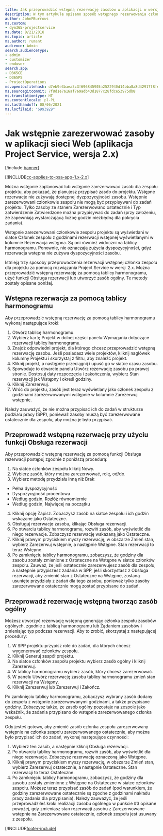 ```yaml
---
title: Jak przeprowadzić wstępną rezerwację zasobów w aplikacji w wersji 2.x?
description: W tym artykule opisano sposób wstępnego rezerwowania członków zespołu projektu za pomocą rozwiązania Project Service.
author: JohnPBurrows
ms.custom:
- dyn365-projectservice
ms.date: 8/21/2018
ms.topic: article
ms.author: rumant
audience: Admin
search.audienceType:
- admin
- customizer
- enduser
search.app:
- D365CE
- D365PS
- ProjectOperations
ms.openlocfilehash: d7eb9e3baea3c3f696845905a2522940d14bba8a8d42917f8fe1b90c7c443747
ms.sourcegitcommit: 7f8d1e7a16af769adb43d1877c28fdce53975db8
ms.translationtype: HT
ms.contentlocale: pl-PL
ms.lasthandoff: 08/06/2021
ms.locfileid: "6993929"
---
```

# <a name="how-do-i-soft-book-resources-in-the-web-app-project-service-app-v2x"></a>Jak wstępnie zarezerwować zasoby w aplikacji sieci Web (aplikacja Project Service, wersja 2.x)

[!include [banner](../includes/psa-now-project-operations.md)]

[!INCLUDE[cc-applies-to-psa-app-1.x-2.x](../includes/cc-applies-to-psa-app-1x-2x.md)]

Można wstępnie zaplanować lub wstępnie zarezerwować zasób dla zespołu projektu, aby pokazać, że planujesz przypisać zasób do projektu. Wstępne rezerwacje nie zużywają dostępnej dyzpozycyjności zasobu. Wstępnie zarezerwowani członkowie zespołu nie mogą być przypisywani do zadań projektu. Tylko zasoby ze stanem Zarezerwowano ostatecznie i Typ zatwierdzenie Zatwierdzone można przypisywać do zadań (przy założeniu, że zapewniają wystarczającą liczbę godzin niezbędną dla pokrycia zadania).

Wstępnie zarezerwowani członkowie zespołu projektu są wyświetlani w siatce Członek zespołu z godzinami rezerwacji wstępnej wyświetlanymi w kolumnie Rezerwacja wstępna. Są oni również widoczni na tablicy harmonogramu. Ponownie, nie oznaczają zużycia dyspozycyjności, gdyż rezerwacja wstępna nie zużywa dyspozycyjności zasobu.

Istnieją trzy sposoby przeprowadzenia rezerwacji wstępnej członka zespołu dla projektu za pomocą rozwiązania Project Service w wersji 2.x. Można przeprowadzić wstępną rezerwację za pomocą tablicy harmonogramu, użyć funkcji Obsługa rezerwacji lub utworzyć zasób ogólny. Te metody zostały opisane poniżej.

## <a name="soft-book-with-the-schedule-board"></a>Wstępna rezerwacja za pomocą tablicy harmonogramu

Aby przeprowadzić wstępną rezerwację za pomocą tablicy harmonogramu wykonaj następujące kroki: 
1. Otwórz tablicę harmonogramu.
2. Wybierz kartę Projekt w dolnej części panelu Wymagania dotyczące rezerwacji tablicy harmonogramu.
3. Znajdź odpowiedni projekt, dla którego chcesz przeprowadzić wstępną rezerwację zasobu. Jeśli posiadasz wiele projektów, kliknij nagłówek kolumny Projektu i skorzystaj z filtru, aby znaleźć projekt.
4. Kliknij projekt, a następnie przeciągnij i upuść go w siatce czasu zasobu.
5. Spowoduje to otwarcie panelu Utwórz rezerwację zasobu po prawej stronie. Dostosuj daty rozpoczęcia i zakończenia, wybierz Stan rezerwacji jak Wstępny i określ godziny. 
6. Kliknij Zarezerwuj.
7. Wróć do projektu, zasób jest teraz wyświetlany jako członek zespołu z godzinami zarezerwowanymi wstępnie w kolumnie Zarezerwuj wstępnie.

Należy zauważyć, że nie można przypisać ich do zadań w strukturze podziału pracy (SPP), ponieważ zasoby muszą być zarezerwowane ostatecznie dla zespołu, aby można je było przypisać.

## <a name="soft-book-using-the-maintain-bookings-feature"></a>Przeprowadź wstępną rezerwację przy użyciu funkcji Obsługa rezerwacji

Aby przeprowadzić wstępną rezerwację za pomocą funkcji Obsługa rezerwacji postępuj zgodnie z poniższą procedurą:
1. Na siatce członków zespołu kliknij Nowy.
2. Wybierz zasób, który można zarezerwować, rolę, od/do.
3. Wybierz metodę przydziału inną niż Brak:
- Pełna dyspozycyjność
- Dyspozycyjność procentowa
- Według godzin, Rozłóż równomiernie
- Według godzin, Najwięcej na początku
4. Kliknij opcję Zapisz. Zobaczysz zasób na siatce zespołu i ich godzin wskazane jako Ostateczne.
5. Obsługuj rezerwacje zasobu, klikając Obsługa rezerwacji.
6. Po otwarciu tablicy harmonogramu, rozwiń zasób, aby wyświetlić dla niego rezerwacje. Zobaczysz rezerwację wskazaną jako Ostateczne.
7. Kliknij prawym przyciskiem myszy rezerwację, w obszarze Zmień stan, wybierz Zarezerwuj wstępnie, a następnie Wstępne. Stan rezerwacji to teraz Wstępne.
8. Po zamknięciu tablicy harmonogramu, zobaczysz, że godziny dla zasobu zostały zmienione z Ostateczne na Wstępne w siatce członków zespołu.
Zauważ, że jeśli ostatecznie zarezerwujesz zasób dla zespołu, a następnie przypiszesz zadania w SPP, jeśli skorzystasz z Obsługa rezerwacji, aby zmienić stan z Ostateczne na Wstępne, zostaną usunięte przydziały z zadań dla tego zasobu, ponieważ tylko zasoby zarezerwowane ostatecznie mogą zostać przypisane do zadań.

## <a name="soft-book-by-creating-a-generic-resource"></a>Przeprowadź rezerwację wstępną tworząc zasób ogólny

Możesz utworzyć rezerwację wstępną generując członka zespołu zasobów ogólnych, zgodnie z tablicą harmonogramu lub Żądaniem zasobów i zmieniając typ podczas rezerwacji.
Aby to zrobić, skorzystaj z następującej procedury:

1. W SPP projektu przypisz role do zadań, dla których chcesz wygenerować członków zespołu.
2. Kliknij Generuj zespół projektu.
3. Na siatce członków zespołu projektu wybierz zasób ogólny i kliknij Zarezerwuj.
4. W tablicy harmonogramu wybierz zasób, który chcesz zarezerwować.
5. W panelu Utwórz rezerwację zasobu tablicy harmonogramu zmień stan rezerwacji na Wstępny.
6. Kliknij Zarezerwuj lub Zarezerwuj i Zakończ.

Po zamknięciu tablicy harmonogramu, zobaczysz wybrany zasób dodany do zespołu z wstępnie zarezerwowanymi godzinami, a także przypisane godziny. Zobaczysz także, że zasób ogólny pozostaje na zespole jako wskaźnik, że zadania przypisano do wstępnie zarezerwowanego członka zespołu.

Gdy jesteś gotowy, aby zmienić zasób członka zespołu zarezerwowany wstępnie na członka zespołu zarezerwowanego ostatecznie, aby można było przypisać ich do zadań, wykonaj następujące czynności:

1. Wybierz ten zasób, a następnie kliknij Obsługa rezerwacji.
2. Po otwarciu tablicy harmonogramu, rozwiń zasób, aby wyświetlić dla niego rezerwacje. Zobaczysz rezerwację oznaczoną jako Wstępne.
3. Kliknij prawym przyciskiem myszy rezerwację, w obszarze Zmień stan, wybierz Zarezerwuj ostatecznie, a następnie Ostateczne. Stan rezerwacji to teraz Ostateczne.
4. Po zamknięciu tablicy harmonogramu, zobaczysz, że godziny dla zasobu zostały zmienione z Wstępne na Ostateczne w siatce członków zespołu. Możesz teraz przypisać zasób do zadań (pod warunkiem, że godziny zarezerwowane ostatecznie są zgodne z godzinami nakładu pracy zadania dla przypisania). Należy zauważyć, że jeśli przeprowadziłeś kroki realizacji zasobu ogólnego w punkcie #3 opisane powyżej, gdy zmieniasz stan rezerwacji zasobu z Zarezerwowane wstępnie na Zarezerwowane ostatecznie, członek zespołu jest usuwany z zespołu.


[!INCLUDE[footer-include](../includes/footer-banner.md)]